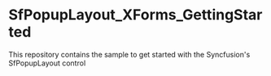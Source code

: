 # SfPopupLayout_XForms_GettingStarted
This repository contains the sample to get started with the Syncfusion's SfPopupLayout control